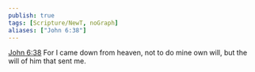 ```yaml
---
publish: true
tags: [Scripture/NewT, noGraph]
aliases: ["John 6:38"]
---
```

[John 6:38](https://churchofjesuschrist.org/study/scriptures/nt/john/6?lang=eng&id=p38#p38) For I came down from heaven, not to do mine own will, but the will of him that sent me.

